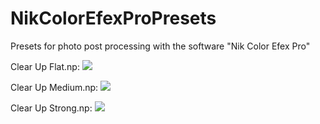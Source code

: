# NikColorEfexProPresets
Presets for photo post processing with the software "Nik Color Efex Pro"

Clear Up Flat.np:
<img src="https://i.imgur.com/cdS1tb1.gif">

Clear Up Medium.np:
<img src="https://i.imgur.com/r1eoZVu.gif">

Clear Up Strong.np:
<img src="https://i.imgur.com/ZZhAQyz.gif">
